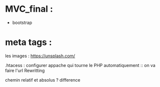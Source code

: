 # MVC_final :

* bootstrap

# meta tags : 



les images : https://unsplash.com/

.htacess : configurer appache qui tourne le PHP automatiquement :: on va faire l'url Rewritting

chemin relatif et absolus ? difference